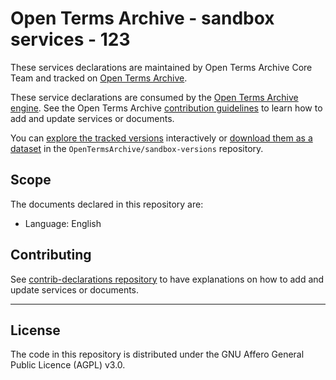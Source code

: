 # Open Terms Archive - sandbox services - 123

These services declarations are maintained by Open Terms Archive Core Team and tracked on [Open Terms Archive](https://opentermsarchive.org).

These service declarations are consumed by the [Open Terms Archive engine](https://github.com/OpenTermsArchive/engine). See the Open Terms Archive [contribution guidelines](https://github.com/OpenTermsArchive/contrib-declarations/blob/main/CONTRIBUTING.md) to learn how to add and update services or documents.

You can [explore the tracked versions](https://github.com/OpenTermsArchive/sandbox-versions) interactively or [download them as a dataset](https://github.com/OpenTermsArchive/sandbox-versions/releases) in the `OpenTermsArchive/sandbox-versions` repository.

## Scope

The documents declared in this repository are:

- Language: <!-- this will be replaced -->English

## Contributing

See [contrib-declarations repository](https://github.com/OpenTermsArchive/contrib-declarations/blob/main/CONTRIBUTING.md) to have explanations on how to add and update services or documents.


- - - -

## License

The code in this repository is distributed under the GNU Affero General Public Licence (AGPL) v3.0.
